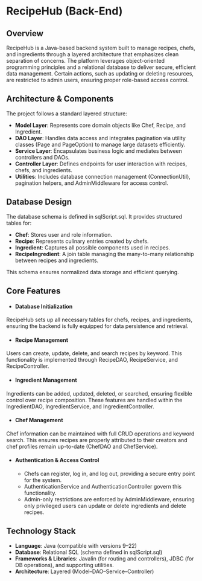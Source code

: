 # RecipeHub (Back-End)

## Overview

RecipeHub is a Java-based backend system built to manage recipes, chefs, and ingredients through a layered architecture that emphasizes clean separation of concerns. The platform leverages object-oriented programming principles and a relational database to deliver secure, efficient data management. Certain actions, such as updating or deleting resources, are restricted to admin users, ensuring proper role-based access control.

## Architecture & Components

The project follows a standard layered structure:
- **Model Layer**: Represents core domain objects like Chef, Recipe, and Ingredient.
- **DAO Layer**: Handles data access and integrates pagination via utility classes (Page and PageOption) to manage large datasets efficiently.
- **Service Layer**: Encapsulates business logic and mediates between controllers and DAOs.
- **Controller Layer**: Defines endpoints for user interaction with recipes, chefs, and ingredients.
- **Utilities**: Includes database connection management (ConnectionUtil), pagination helpers, and AdminMiddleware for access control.

## Database Design

The database schema is defined in sqlScript.sql. It provides structured tables for:
- **Chef**: Stores user and role information.
- **Recipe**: Represents culinary entries created by chefs.
- **Ingredient**: Captures all possible components used in recipes.
- **RecipeIngredient**: A join table managing the many-to-many relationship between recipes and ingredients.

This schema ensures normalized data storage and efficient querying.

## Core Features

- #### Database Initialization 
RecipeHub sets up all necessary tables for chefs, recipes, and ingredients, ensuring the backend is fully equipped for data persistence and retrieval.

- #### Recipe Management
Users can create, update, delete, and search recipes by keyword. This functionality is implemented through RecipeDAO, RecipeService, and RecipeController.

- #### Ingredient Management
Ingredients can be added, updated, deleted, or searched, ensuring flexible control over recipe composition. These features are handled within the IngredientDAO, IngredientService, and IngredientController.

- #### Chef Management
Chef information can be maintained with full CRUD operations and keyword search. This ensures recipes are properly attributed to their creators and chef profiles remain up-to-date (ChefDAO and ChefService).

- #### Authentication & Access Control
     - Chefs can register, log in, and log out, providing a secure entry point for the system.
     - AuthenticationService and AuthenticationController govern this functionality.
     - Admin-only restrictions are enforced by AdminMiddleware, ensuring only privileged users can update or delete ingredients and delete recipes.

## Technology Stack

- **Language**: Java (compatible with versions 9–22)
- **Database**: Relational SQL (schema defined in sqlScript.sql)
- **Frameworks & Libraries**: Javalin (for routing and controllers), JDBC (for DB operations), and supporting utilities.
- **Architecture**: Layered (Model–DAO–Service–Controller)


